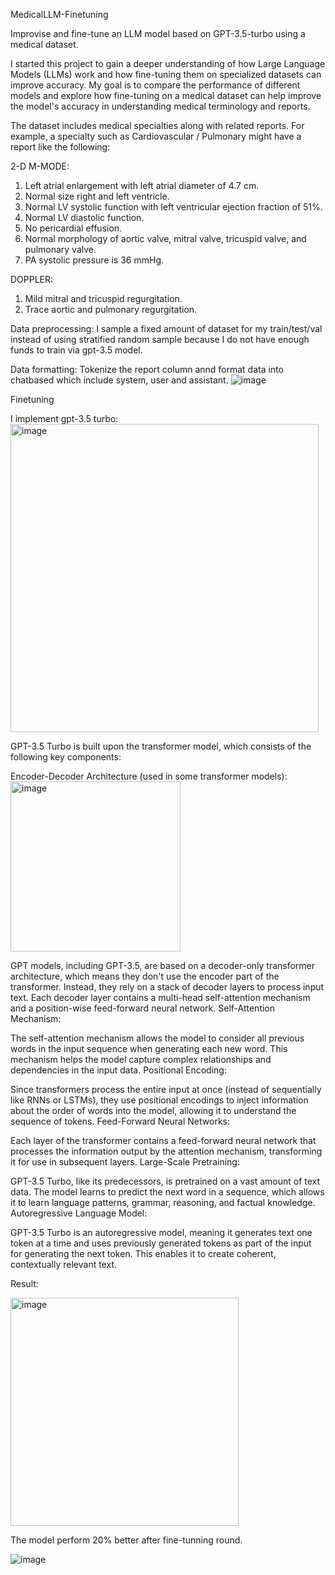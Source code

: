 MedicalLLM-Finetuning

Improvise and fine-tune an LLM model based on GPT-3.5-turbo using a medical dataset.

I started this project to gain a deeper understanding of how Large Language Models (LLMs) work and how fine-tuning them on specialized datasets can improve accuracy. My goal is to compare the performance of different models and explore how fine-tuning on a medical dataset can help improve the model's accuracy in understanding medical terminology and reports.

The dataset includes medical specialties along with related reports. For example, a specialty such as Cardiovascular / Pulmonary might have a report like the following:

2-D M-MODE: 
1. Left atrial enlargement with left atrial diameter of 4.7 cm.
2. Normal size right and left ventricle.
3. Normal LV systolic function with left ventricular ejection fraction of 51%.
4. Normal LV diastolic function.
5. No pericardial effusion.
6. Normal morphology of aortic valve, mitral valve, tricuspid valve, and pulmonary valve.
7. PA systolic pressure is 36 mmHg.

DOPPLER: 
1. Mild mitral and tricuspid regurgitation.
2. Trace aortic and pulmonary regurgitation.

Data preprocessing:
I sample a fixed amount of dataset for my train/test/val instead of using stratified random sample because I do not have enough funds to train via gpt-3.5 model.

Data formatting:
Tokenize the report column annd format data into chatbased which include system, user and assistant. 
![image](https://github.com/user-attachments/assets/632c5ac2-72d6-464c-af43-3088ef7ede99)


Finetuning

I implement gpt-3.5 turbo:
<img width="493" alt="image" src="https://github.com/user-attachments/assets/09a97290-6291-43a5-adc0-4d4ed8dad8f1">


GPT-3.5 Turbo is built upon the transformer model, which consists of the following key components:

Encoder-Decoder Architecture (used in some transformer models):
<img width="272" alt="image" src="https://github.com/user-attachments/assets/ef893e35-2539-450e-9897-c19b51617f8f">

GPT models, including GPT-3.5, are based on a decoder-only transformer architecture, which means they don't use the encoder part of the transformer. Instead, they rely on a stack of decoder layers to process input text.
Each decoder layer contains a multi-head self-attention mechanism and a position-wise feed-forward neural network.
Self-Attention Mechanism:

The self-attention mechanism allows the model to consider all previous words in the input sequence when generating each new word. This mechanism helps the model capture complex relationships and dependencies in the input data.
Positional Encoding:

Since transformers process the entire input at once (instead of sequentially like RNNs or LSTMs), they use positional encodings to inject information about the order of words into the model, allowing it to understand the sequence of tokens.
Feed-Forward Neural Networks:

Each layer of the transformer contains a feed-forward neural network that processes the information output by the attention mechanism, transforming it for use in subsequent layers.
Large-Scale Pretraining:

GPT-3.5 Turbo, like its predecessors, is pretrained on a vast amount of text data. The model learns to predict the next word in a sequence, which allows it to learn language patterns, grammar, reasoning, and factual knowledge.
Autoregressive Language Model:

GPT-3.5 Turbo is an autoregressive model, meaning it generates text one token at a time and uses previously generated tokens as part of the input for generating the next token. This enables it to create coherent, contextually relevant text.

Result:

<img width="365" alt="image" src="https://github.com/user-attachments/assets/2094a2f1-3189-49e6-b44f-41c206b2a595">


The model perform 20% better after fine-tunning round.


![image](https://github.com/user-attachments/assets/a4c0342c-faf9-4fd7-bd19-c458dfa72fc3)





